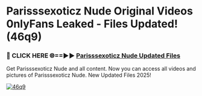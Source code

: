 # Parisssexoticz Nude Original Videos 0nlyFans Leaked - Files Updated! (46q9)

<h3>🔴 CLICK HERE 🌐==►► <a href="https://tinyurl.com/52m3yx9h" rel="nofollow">Parisssexoticz Nude Updated Files</a></h3>

Get Parisssexoticz Nude and all content. Now you can access all videos and pictures of Parisssexoticz Nude. New Updated Files 2025!

[![46q9](https://i.imgur.com/TnHtlc8.gif)](https://tinyurl.com/52m3yx9h)

